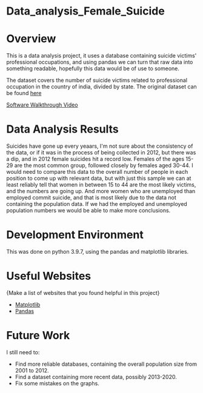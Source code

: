 # Data_analysis_Female_Suicide

# Overview

This is a data analysis project, it uses a database containing suicide victims' professional occupations, and using pandas we can turn that raw data into something readable, hopefully this data would be of use to someone.

The dataset covers the number of suicide victims related to professional occupation in the country of india, divided by state.
The original dataset can be found [here](https://www.kaggle.com/kritidoneria/statewise-professional-profile-of-suicide-victims)

[Software Walkthrough Video](https://youtu.be/0rflMI1YDZY)

# Data Analysis Results

Suicides have gone up every yeaars, I'm not sure about the consistency of the data, or if it was in the process of being collected in 2012, but there was a dip, and in 2012 female suicides hit a record low.
Females of the ages 15-29 are the most common group, followed closely by females aged 30-44.
I would need to compare this data to the overall number of people in each position to come up with relevant data, but with just this sample we can at least reliably tell that women in between 15 to 44 are the most likely victims, and the numbers are going up. And more women who are unemployed than employed commit suicide, and that is most likely due to the data not containing the population data. If we had the employed and unemployed population numbers we would be able to make more conclusions.

# Development Environment

This was done on python 3.9.7, using the pandas and matplotlib libraries.

# Useful Websites

{Make a list of websites that you found helpful in this project}

- [Matplotlib](https://matplotlib.org/stable/api/index.html)
- [Pandas](https://pandas.pydata.org/docs/reference/index.html)

# Future Work

I still need to:

- Find more reliable databases, containing the overall population size from 2001 to 2012.
- Find a dataset containing more recent data, possibly 2013-2020.
- Fix some mistakes on the graphs.
